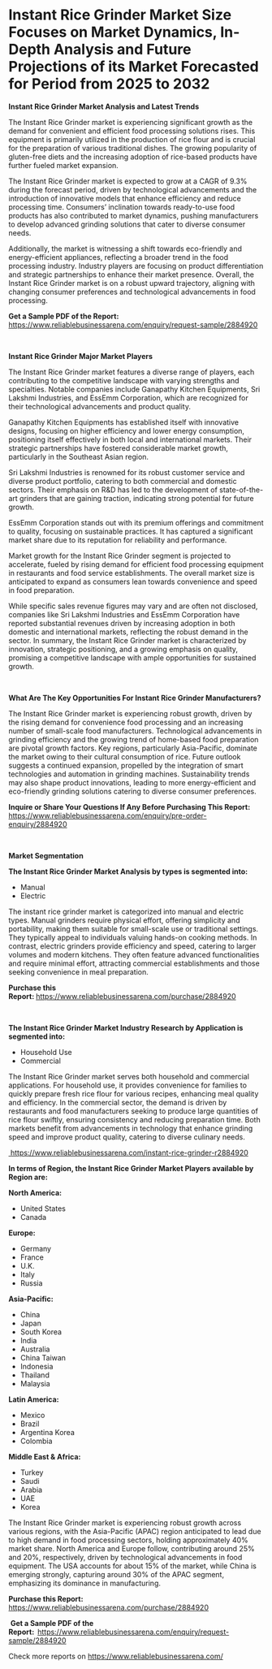 <p><h1>Instant Rice Grinder Market Size Focuses on Market Dynamics, In-Depth Analysis and Future Projections of its Market Forecasted for Period from 2025 to 2032</h1></p><p><strong>Instant Rice Grinder Market Analysis and Latest Trends</strong></p>
<p><p>The Instant Rice Grinder market is experiencing significant growth as the demand for convenient and efficient food processing solutions rises. This equipment is primarily utilized in the production of rice flour and is crucial for the preparation of various traditional dishes. The growing popularity of gluten-free diets and the increasing adoption of rice-based products have further fueled market expansion.</p><p>The Instant Rice Grinder market is expected to grow at a CAGR of 9.3% during the forecast period, driven by technological advancements and the introduction of innovative models that enhance efficiency and reduce processing time. Consumers’ inclination towards ready-to-use food products has also contributed to market dynamics, pushing manufacturers to develop advanced grinding solutions that cater to diverse consumer needs.</p><p>Additionally, the market is witnessing a shift towards eco-friendly and energy-efficient appliances, reflecting a broader trend in the food processing industry. Industry players are focusing on product differentiation and strategic partnerships to enhance their market presence. Overall, the Instant Rice Grinder market is on a robust upward trajectory, aligning with changing consumer preferences and technological advancements in food processing.</p></p>
<p><strong>Get a Sample PDF of the Report:&nbsp;</strong> <a href="https://www.reliablebusinessarena.com/enquiry/request-sample/2884920?utm_campaign=3163&utm_medium=2&utm_source=Github&utm_content=ia&utm_term=13032025&utm_id=instant-rice-grinder">https://www.reliablebusinessarena.com/enquiry/request-sample/2884920</a></p>
<p>&nbsp;</p>
<p><strong>Instant Rice Grinder Major Market Players</strong></p>
<p><p>The Instant Rice Grinder market features a diverse range of players, each contributing to the competitive landscape with varying strengths and specialties. Notable companies include Ganapathy Kitchen Equipments, Sri Lakshmi Industries, and EssEmm Corporation, which are recognized for their technological advancements and product quality. </p><p>Ganapathy Kitchen Equipments has established itself with innovative designs, focusing on higher efficiency and lower energy consumption, positioning itself effectively in both local and international markets. Their strategic partnerships have fostered considerable market growth, particularly in the Southeast Asian region.</p><p>Sri Lakshmi Industries is renowned for its robust customer service and diverse product portfolio, catering to both commercial and domestic sectors. Their emphasis on R&D has led to the development of state-of-the-art grinders that are gaining traction, indicating strong potential for future growth.</p><p>EssEmm Corporation stands out with its premium offerings and commitment to quality, focusing on sustainable practices. It has captured a significant market share due to its reputation for reliability and performance. </p><p>Market growth for the Instant Rice Grinder segment is projected to accelerate, fueled by rising demand for efficient food processing equipment in restaurants and food service establishments. The overall market size is anticipated to expand as consumers lean towards convenience and speed in food preparation.</p><p>While specific sales revenue figures may vary and are often not disclosed, companies like Sri Lakshmi Industries and EssEmm Corporation have reported substantial revenues driven by increasing adoption in both domestic and international markets, reflecting the robust demand in the sector. In summary, the Instant Rice Grinder market is characterized by innovation, strategic positioning, and a growing emphasis on quality, promising a competitive landscape with ample opportunities for sustained growth.</p></p>
<p>&nbsp;</p>
<p><strong>What Are The Key Opportunities For Instant Rice Grinder Manufacturers?</strong></p>
<p><p>The Instant Rice Grinder market is experiencing robust growth, driven by the rising demand for convenience food processing and an increasing number of small-scale food manufacturers. Technological advancements in grinding efficiency and the growing trend of home-based food preparation are pivotal growth factors. Key regions, particularly Asia-Pacific, dominate the market owing to their cultural consumption of rice. Future outlook suggests a continued expansion, propelled by the integration of smart technologies and automation in grinding machines. Sustainability trends may also shape product innovations, leading to more energy-efficient and eco-friendly grinding solutions catering to diverse consumer preferences.</p></p>
<p><strong>Inquire or Share Your Questions If Any Before Purchasing This Report:</strong> <a href="https://www.reliablebusinessarena.com/enquiry/pre-order-enquiry/2884920?utm_campaign=3163&utm_medium=2&utm_source=Github&utm_content=ia&utm_term=13032025&utm_id=instant-rice-grinder">https://www.reliablebusinessarena.com/enquiry/pre-order-enquiry/2884920</a></p>
<p>&nbsp;</p>
<p><strong>Market Segmentation</strong></p>
<p><strong>The Instant Rice Grinder Market Analysis by types is segmented into:</strong></p>
<p><ul><li>Manual</li><li>Electric</li></ul></p>
<p><p>The instant rice grinder market is categorized into manual and electric types. Manual grinders require physical effort, offering simplicity and portability, making them suitable for small-scale use or traditional settings. They typically appeal to individuals valuing hands-on cooking methods. In contrast, electric grinders provide efficiency and speed, catering to larger volumes and modern kitchens. They often feature advanced functionalities and require minimal effort, attracting commercial establishments and those seeking convenience in meal preparation.</p></p>
<p><strong>Purchase this Report:&nbsp;</strong><a href="https://www.reliablebusinessarena.com/purchase/2884920?utm_campaign=3163&utm_medium=2&utm_source=Github&utm_content=ia&utm_term=13032025&utm_id=instant-rice-grinder">https://www.reliablebusinessarena.com/purchase/2884920</a></p>
<p>&nbsp;</p>
<p><strong>The Instant Rice Grinder Market Industry Research by Application is segmented into:</strong></p>
<p><ul><li>Household Use</li><li>Commercial</li></ul></p>
<p><p>The Instant Rice Grinder market serves both household and commercial applications. For household use, it provides convenience for families to quickly prepare fresh rice flour for various recipes, enhancing meal quality and efficiency. In the commercial sector, the demand is driven by restaurants and food manufacturers seeking to produce large quantities of rice flour swiftly, ensuring consistency and reducing preparation time. Both markets benefit from advancements in technology that enhance grinding speed and improve product quality, catering to diverse culinary needs.</p></p>
<p><a href="https://www.reliablebusinessarena.com/instant-rice-grinder-r2884920?utm_campaign=3163&utm_medium=2&utm_source=Github&utm_content=ia&utm_term=13032025&utm_id=instant-rice-grinder">&nbsp;https://www.reliablebusinessarena.com/instant-rice-grinder-r2884920</a></p>
<p><strong>In terms of Region, the Instant Rice Grinder Market Players available by Region are:</strong></p>
<p>
    <p> <strong> North America: </strong>
        <ul>
            <li>United States</li>
            <li>Canada</li>
        </ul>
        </p> 
    <p> <strong> Europe: </strong>
        <ul>
            <li>Germany</li>
            <li>France</li>
            <li>U.K.</li>
            <li>Italy</li>
            <li>Russia</li>
        </ul>
        </p> 
    <p> <strong> Asia-Pacific: </strong>
        <ul>
            <li>China</li>
            <li>Japan</li>
            <li>South Korea</li>
            <li>India</li>
            <li>Australia</li>
            <li>China Taiwan</li>
            <li>Indonesia</li>
            <li>Thailand</li>
            <li>Malaysia</li>
        </ul>
        </p> 
    <p> <strong> Latin America: </strong>
        <ul>
            <li>Mexico</li>
            <li>Brazil</li>
            <li>Argentina Korea</li>
            <li>Colombia</li>
        </ul>
        </p> 
    <p> <strong> Middle East & Africa: </strong>
        <ul>
            <li>Turkey</li>
            <li>Saudi</li>
            <li>Arabia</li>
            <li>UAE</li>
            <li>Korea</li>
        </ul>
    </p>
    </p>
<p><p>The Instant Rice Grinder market is experiencing robust growth across various regions, with the Asia-Pacific (APAC) region anticipated to lead due to high demand in food processing sectors, holding approximately 40% market share. North America and Europe follow, contributing around 25% and 20%, respectively, driven by technological advancements in food equipment. The USA accounts for about 15% of the market, while China is emerging strongly, capturing around 30% of the APAC segment, emphasizing its dominance in manufacturing.</p></p>
<p><strong>Purchase this Report: </strong><a href="https://www.reliablebusinessarena.com/purchase/2884920?utm_campaign=3163&utm_medium=2&utm_source=Github&utm_content=ia&utm_term=13032025&utm_id=instant-rice-grinder">https://www.reliablebusinessarena.com/purchase/2884920</a></p>
<p>&nbsp;<strong>Get a Sample PDF of the Report:&nbsp;&nbsp;</strong><a href="https://www.reliablebusinessarena.com/enquiry/request-sample/2884920?utm_campaign=3163&utm_medium=2&utm_source=Github&utm_content=ia&utm_term=13032025&utm_id=instant-rice-grinder">https://www.reliablebusinessarena.com/enquiry/request-sample/2884920</a></p>
<p><strong></strong></p>
<p>Check more reports on <a href="https://www.reliablebusinessarena.com/?utm_campaign=3163&utm_medium=2&utm_source=Github&utm_content=ia&utm_term=13032025&utm_id=instant-rice-grinder">https://www.reliablebusinessarena.com/</a></p>